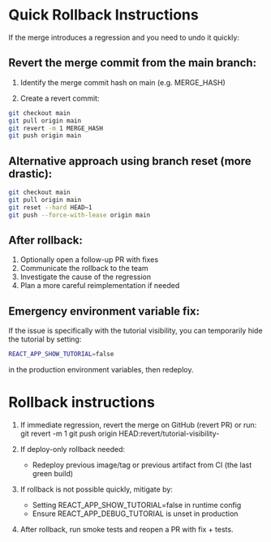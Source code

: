 # Quick Rollback Instructions

If the merge introduces a regression and you need to undo it quickly:

## Revert the merge commit from the main branch:

1. Identify the merge commit hash on main (e.g. MERGE_HASH)

2. Create a revert commit:

```bash
git checkout main
git pull origin main
git revert -m 1 MERGE_HASH
git push origin main
```

## Alternative approach using branch reset (more drastic):

```bash
git checkout main
git pull origin main
git reset --hard HEAD~1
git push --force-with-lease origin main
```

## After rollback:

1. Optionally open a follow-up PR with fixes
2. Communicate the rollback to the team
3. Investigate the cause of the regression
4. Plan a more careful reimplementation if needed

## Emergency environment variable fix:

If the issue is specifically with the tutorial visibility, you can temporarily hide the tutorial by setting:

```bash
REACT_APP_SHOW_TUTORIAL=false
```

in the production environment variables, then redeploy.

# Rollback instructions

1) If immediate regression, revert the merge on GitHub (revert PR) or run:
   git revert <merge-commit-sha> -m 1
   git push origin HEAD:revert/tutorial-visibility-<timestamp>

2) If deploy-only rollback needed:
   - Redeploy previous image/tag or previous artifact from CI (the last green build)

3) If rollback is not possible quickly, mitigate by:
   - Setting REACT_APP_SHOW_TUTORIAL=false in runtime config
   - Ensure REACT_APP_DEBUG_TUTORIAL is unset in production

4) After rollback, run smoke tests and reopen a PR with fix + tests.
